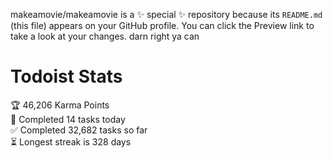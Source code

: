 makeamovie/makeamovie is a ✨ special ✨ repository because its `README.md` (this file) appears on your GitHub profile.
You can click the Preview link to take a look at your changes. darn right ya can

# Todoist Stats

<!-- TODO-IST:START -->
🏆  46,206 Karma Points           
🌸  Completed 14 tasks today           
✅  Completed 32,682 tasks so far           
⏳  Longest streak is 328 days
<!-- TODO-IST:END -->